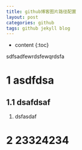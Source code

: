 ```yaml
---
title: github博客图片路径配置
layout: post
categories: github
tags: github jekyll blog
---
```

* content
{:toc}

sdfsadfewrdsfewqrdsfa



# 1 asdfdsa

## 1.1 dsafdsaf

1. dsfasdaf

# 2 23324234